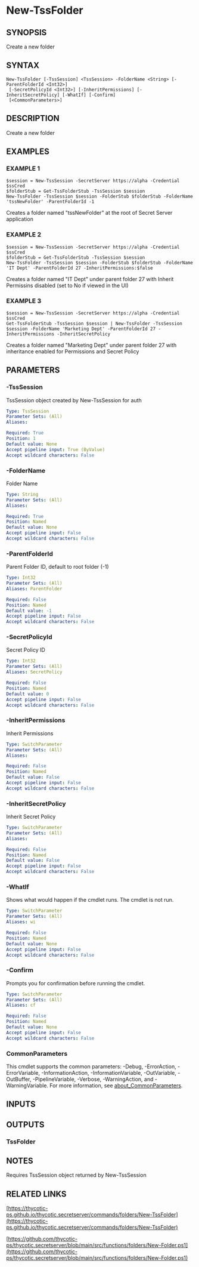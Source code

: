 # New-TssFolder

## SYNOPSIS
Create a new folder

## SYNTAX

```
New-TssFolder [-TssSession] <TssSession> -FolderName <String> [-ParentFolderId <Int32>]
 [-SecretPolicyId <Int32>] [-InheritPermissions] [-InheritSecretPolicy] [-WhatIf] [-Confirm]
 [<CommonParameters>]
```

## DESCRIPTION
Create a new folder

## EXAMPLES

### EXAMPLE 1
```
$session = New-TssSession -SecretServer https://alpha -Credential $ssCred
$folderStub = Get-TssFolderStub -TssSession $session
New-TssFolder -TssSession $session -FolderStub $folderStub -FolderName 'tssNewFolder' -ParentFolderId -1
```

Creates a folder named "tssNewFolder" at the root of Secret Server application

### EXAMPLE 2
```
$session = New-TssSession -SecretServer https://alpha -Credential $ssCred
$folderStub = Get-TssFolderStub -TssSession $session
New-TssFolder -TssSession $session -FolderStub $folderStub -FolderName 'IT Dept' -ParentFolderId 27 -InheritPermissions:$false
```

Creates a folder named "IT Dept" under parent folder 27 with Inherit Permissins disabled (set to No if viewed in the UI)

### EXAMPLE 3
```
$session = New-TssSession -SecretServer https://alpha -Credential $ssCred
Get-TssFolderStub -TssSession $session | New-TssFolder -TssSession $session -FolderName 'Marketing Dept' -ParentFolderId 27 -InheritPermissions -InheritSecretPolicy
```

Creates a folder named "Marketing Dept" under parent folder 27 with inheritance enabled for Permissions and Secret Policy

## PARAMETERS

### -TssSession
TssSession object created by New-TssSession for auth

```yaml
Type: TssSession
Parameter Sets: (All)
Aliases:

Required: True
Position: 1
Default value: None
Accept pipeline input: True (ByValue)
Accept wildcard characters: False
```

### -FolderName
Folder Name

```yaml
Type: String
Parameter Sets: (All)
Aliases:

Required: True
Position: Named
Default value: None
Accept pipeline input: False
Accept wildcard characters: False
```

### -ParentFolderId
Parent Folder ID, default to root folder (-1)

```yaml
Type: Int32
Parameter Sets: (All)
Aliases: ParentFolder

Required: False
Position: Named
Default value: -1
Accept pipeline input: False
Accept wildcard characters: False
```

### -SecretPolicyId
Secret Policy ID

```yaml
Type: Int32
Parameter Sets: (All)
Aliases: SecretPolicy

Required: False
Position: Named
Default value: 0
Accept pipeline input: False
Accept wildcard characters: False
```

### -InheritPermissions
Inherit Permissions

```yaml
Type: SwitchParameter
Parameter Sets: (All)
Aliases:

Required: False
Position: Named
Default value: False
Accept pipeline input: False
Accept wildcard characters: False
```

### -InheritSecretPolicy
Inherit Secret Policy

```yaml
Type: SwitchParameter
Parameter Sets: (All)
Aliases:

Required: False
Position: Named
Default value: False
Accept pipeline input: False
Accept wildcard characters: False
```

### -WhatIf
Shows what would happen if the cmdlet runs.
The cmdlet is not run.

```yaml
Type: SwitchParameter
Parameter Sets: (All)
Aliases: wi

Required: False
Position: Named
Default value: None
Accept pipeline input: False
Accept wildcard characters: False
```

### -Confirm
Prompts you for confirmation before running the cmdlet.

```yaml
Type: SwitchParameter
Parameter Sets: (All)
Aliases: cf

Required: False
Position: Named
Default value: None
Accept pipeline input: False
Accept wildcard characters: False
```

### CommonParameters
This cmdlet supports the common parameters: -Debug, -ErrorAction, -ErrorVariable, -InformationAction, -InformationVariable, -OutVariable, -OutBuffer, -PipelineVariable, -Verbose, -WarningAction, and -WarningVariable. For more information, see [about_CommonParameters](http://go.microsoft.com/fwlink/?LinkID=113216).

## INPUTS

## OUTPUTS

### TssFolder
## NOTES
Requires TssSession object returned by New-TssSession

## RELATED LINKS

[https://thycotic-ps.github.io/thycotic.secretserver/commands/folders/New-TssFolder](https://thycotic-ps.github.io/thycotic.secretserver/commands/folders/New-TssFolder)

[https://github.com/thycotic-ps/thycotic.secretserver/blob/main/src/functions/folders/New-Folder.ps1](https://github.com/thycotic-ps/thycotic.secretserver/blob/main/src/functions/folders/New-Folder.ps1)

